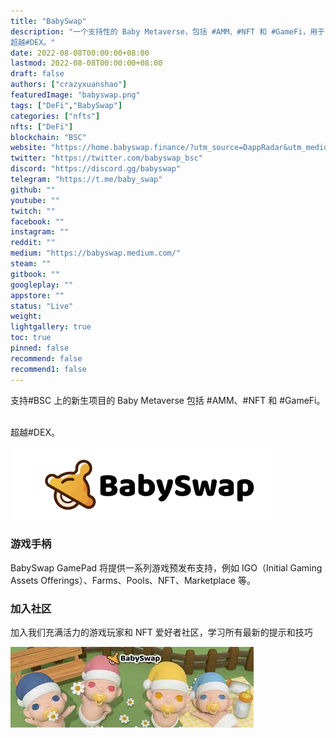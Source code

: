 ```yaml
---
title: "BabySwap"
description: "一个支持性的 Baby Metaverse，包括 #AMM、#NFT 和 #GameFi，用于 #BSC 上的新生项目。
超越#DEX。"
date: 2022-08-08T00:00:00+08:00
lastmod: 2022-08-08T00:00:00+08:00
draft: false
authors: ["crazyxuanshao"]
featuredImage: "babyswap.png"
tags: ["DeFi","BabySwap"]
categories: ["nfts"]
nfts: ["DeFi"]
blockchain: "BSC"
website: "https://home.babyswap.finance/?utm_source=DappRadar&utm_medium=deeplink&utm_campaign=visit-website"
twitter: "https://twitter.com/babyswap_bsc"
discord: "https://discord.gg/babyswap"
telegram: "https://t.me/baby_swap"
github: ""
youtube: ""
twitch: ""
facebook: ""
instagram: ""
reddit: ""
medium: "https://babyswap.medium.com/"
steam: ""
gitbook: ""
googleplay: ""
appstore: ""
status: "Live"
weight: 
lightgallery: true
toc: true
pinned: false
recommend: false
recommend1: false
---
```

<p>支持#BSC 上的新生项目的 Baby Metaverse 包括 #AMM、#NFT 和 #GameFi。 &nbsp;</p><p>超越#DEX。</p>



![下载](下载.png)

### 游戏手柄

BabySwap GamePad 将提供一系列游戏预发布支持，例如 IGO（Initial Gaming Assets Offerings）、Farms、Pools、NFT、Marketplace 等。

### 加入社区

加入我们充满活力的游戏玩家和 NFT 爱好者社区，学习所有最新的提示和技巧

![opo](opo.png)